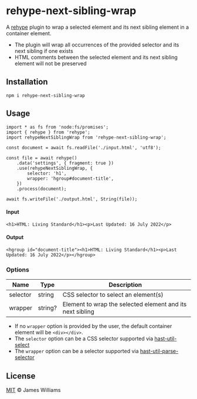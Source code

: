 # rehype-next-sibling-wrap

A [rehype](https://github.com/rehypejs/rehype?tab=readme-ov-file#plugins) plugin to wrap a selected element and its
next sibling element in a container element.

- The plugin will wrap all occurrences of the provided selector and its next sibling if one exists
- HTML comments between the selected element and its next sibling element will not be preserved

## Installation

```
npm i rehype-next-sibling-wrap
```

## Usage

```
import * as fs from 'node:fs/promises';
import { rehype } from 'rehype';
import rehypeNextSiblingWrap from 'rehype-next-sibling-wrap';

const document = await fs.readFile('./input.html', 'utf8');

const file = await rehype()
	.data('settings', { fragment: true })
	.use(rehypeNextSiblingWrap, {
		selector: 'h1',
		wrapper: 'hgroup#document-title',
	})
	.process(document);

await fs.writeFile('./output.html', String(file));
```

#### Input

```
<h1>HTML: Living Standard</h1><p>Last Updated: 16 July 2022</p>
```

#### Output

```
<hgroup id="document-title"><h1>HTML: Living Standard</h1><p>Last Updated: 16 July 2022</p></hgroup>
```

### Options

Name | Type | Description
---|---|---
selector | string | CSS selector to select an element(s)
wrapper| string? | Element to wrap the selected element and its next sibling

- If no `wrapper` option is provided by the user, the default container element will be `<div></div>`.
- The `selector` option can be a CSS selector supported
via [hast-util-select](https://github.com/syntax-tree/hast-util-select?tab=readme-ov-file#support)
- The `wrapper` option can be a selector supported
via [hast-util-parse-selector](https://github.com/syntax-tree/hast-util-parse-selector/blob/main/readme.md#parameters)

## License

[MIT](./LICENSE) :copyright: James Williams
